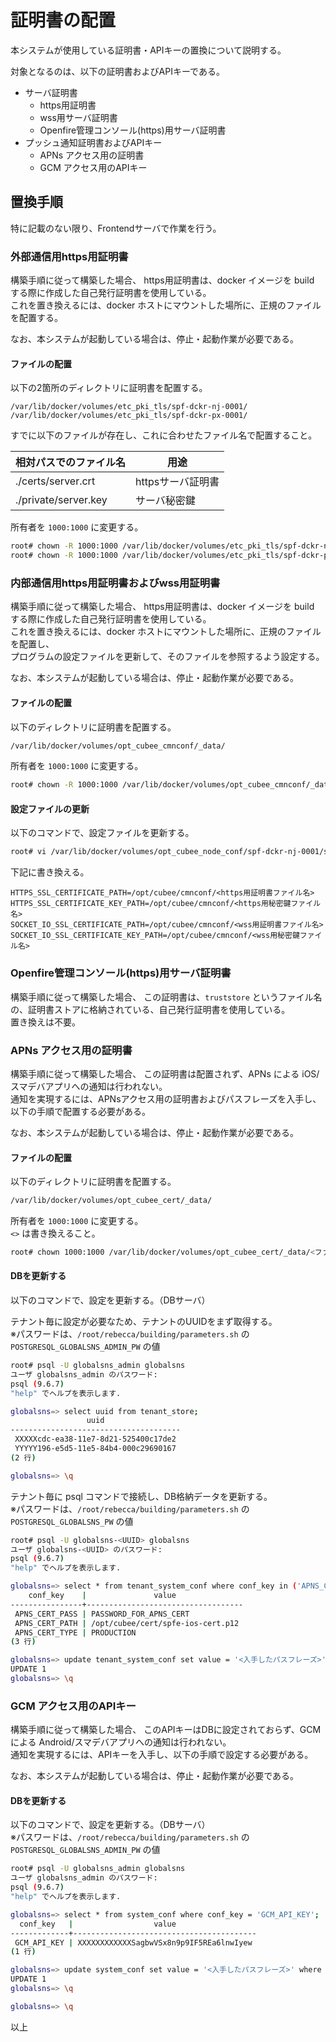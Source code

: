 証明書の配置
===

本システムが使用している証明書・APIキーの置換について説明する。

対象となるのは、以下の証明書およびAPIキーである。

* サーバ証明書
    * https用証明書
    * wss用サーバ証明書
    * Openfire管理コンソール(https)用サーバ証明書
* プッシュ通知証明書およびAPIキー
    * APNs アクセス用の証明書
    * GCM アクセス用のAPIキー

## 置換手順

特に記載のない限り、Frontendサーバで作業を行う。


### 外部通信用https用証明書

構築手順に従って構築した場合、
https用証明書は、docker イメージを build する際に作成した自己発行証明書を使用している。  
これを置き換えるには、docker ホストにマウントした場所に、正規のファイルを配置する。

なお、本システムが起動している場合は、停止・起動作業が必要である。

#### ファイルの配置

以下の2箇所のディレクトリに証明書を配置する。

```
/var/lib/docker/volumes/etc_pki_tls/spf-dckr-nj-0001/
/var/lib/docker/volumes/etc_pki_tls/spf-dckr-px-0001/
```

すでに以下のファイルが存在し、これに合わせたファイル名で配置すること。

| 相対パスでのファイル名 | 用途 |
| -- | -- |
| ./certs/server.crt | httpsサーバ証明書 |
| ./private/server.key | サーバ秘密鍵 |

所有者を `1000:1000` に変更する。

```bash
root# chown -R 1000:1000 /var/lib/docker/volumes/etc_pki_tls/spf-dckr-nj-0001
root# chown -R 1000:1000 /var/lib/docker/volumes/etc_pki_tls/spf-dckr-px-0001
```


### 内部通信用https用証明書およびwss用証明書

構築手順に従って構築した場合、
https用証明書は、docker イメージを build する際に作成した自己発行証明書を使用している。  
これを置き換えるには、docker ホストにマウントした場所に、正規のファイルを配置し、  
プログラムの設定ファイルを更新して、そのファイルを参照するよう設定する。

なお、本システムが起動している場合は、停止・起動作業が必要である。

#### ファイルの配置

以下のディレクトリに証明書を配置する。

```bash
/var/lib/docker/volumes/opt_cubee_cmnconf/_data/
```

所有者を `1000:1000` に変更する。

```bash
root# chown -R 1000:1000 /var/lib/docker/volumes/opt_cubee_cmnconf/_data/
```



#### 設定ファイルの更新

以下のコマンドで、設定ファイルを更新する。

```bash
root# vi /var/lib/docker/volumes/opt_cubee_node_conf/spf-dckr-nj-0001/server.conf
```

下記に書き換える。

```
HTTPS_SSL_CERTIFICATE_PATH=/opt/cubee/cmnconf/<https用証明書ファイル名>
HTTPS_SSL_CERTIFICATE_KEY_PATH=/opt/cubee/cmnconf/<https用秘密鍵ファイル名>
SOCKET_IO_SSL_CERTIFICATE_PATH=/opt/cubee/cmnconf/<wss用証明書ファイル名>
SOCKET_IO_SSL_CERTIFICATE_KEY_PATH=/opt/cubee/cmnconf/<wss用秘密鍵ファイル名>
```


### Openfire管理コンソール(https)用サーバ証明書

構築手順に従って構築した場合、
この証明書は、`truststore` というファイル名の、証明書ストアに格納されている、自己発行証明書を使用している。  
置き換えは不要。


### APNs アクセス用の証明書

構築手順に従って構築した場合、
この証明書は配置されず、APNs による iOS/スマデバアプリへの通知は行われない。  
通知を実現するには、APNsアクセス用の証明書およびパスフレーズを入手し、以下の手順で配置する必要がある。

なお、本システムが起動している場合は、停止・起動作業が必要である。

#### ファイルの配置

以下のディレクトリに証明書を配置する。

```bash
/var/lib/docker/volumes/opt_cubee_cert/_data/
```

所有者を `1000:1000` に変更する。  
`<>` は書き換えること。

```bash
root# chown 1000:1000 /var/lib/docker/volumes/opt_cubee_cert/_data/<ファイル名>
```


#### DBを更新する

以下のコマンドで、設定を更新する。（DBサーバ）

テナント毎に設定が必要なため、テナントのUUIDをまず取得する。  
※パスワードは、`/root/rebecca/building/parameters.sh` の `POSTGRESQL_GLOBALSNS_ADMIN_PW` の値

```bash
root# psql -U globalsns_admin globalsns
ユーザ globalsns_admin のパスワード:
psql (9.6.7)
"help" でヘルプを表示します.

globalsns=> select uuid from tenant_store;
                 uuid                 
--------------------------------------
 XXXXXcdc-ea38-11e7-8d21-525400c17de2
 YYYYY196-e5d5-11e5-84b4-000c29690167
(2 行)

globalsns=> \q
```

テナント毎に psql コマンドで接続し、DB格納データを更新する。  
※パスワードは、`/root/rebecca/building/parameters.sh` の `POSTGRESQL_GLOBALSNS_PW` の値

```bash
root# psql -U globalsns-<UUID> globalsns
ユーザ globalsns-<UUID> のパスワード:
psql (9.6.7)
"help" でヘルプを表示します.

globalsns=> select * from tenant_system_conf where conf_key in ('APNS_CERT_PASS', 'APNS_CERT_PATH', 'APNS_CERT_TYPE');
    conf_key    |               value               
----------------+-----------------------------------
 APNS_CERT_PASS | PASSWORD_FOR_APNS_CERT
 APNS_CERT_PATH | /opt/cubee/cert/spfe-ios-cert.p12
 APNS_CERT_TYPE | PRODUCTION
(3 行)

globalsns=> update tenant_system_conf set value = '<入手したパスフレーズ>' where conf_key = 'APNS_CERT_PASS';
UPDATE 1
globalsns=> \q
```

### GCM アクセス用のAPIキー

構築手順に従って構築した場合、
このAPIキーはDBに設定されておらず、GCMによる Android/スマデバアプリへの通知は行われない。  
通知を実現するには、APIキーを入手し、以下の手順で設定する必要がある。

なお、本システムが起動している場合は、停止・起動作業が必要である。

#### DBを更新する

以下のコマンドで、設定を更新する。（DBサーバ）  
※パスワードは、`/root/rebecca/building/parameters.sh` の `POSTGRESQL_GLOBALSNS_ADMIN_PW` の値

```bash
root# psql -U globalsns_admin globalsns
ユーザ globalsns_admin のパスワード:
psql (9.6.7)
"help" でヘルプを表示します.

globalsns=> select * from system_conf where conf_key = 'GCM_API_KEY';
  conf_key   |                  value                  
-------------+-----------------------------------------
 GCM_API_KEY | XXXXXXXXXXXXSagbwVSx8n9p9IF5REa6lnwIyew
(1 行)

globalsns=> update system_conf set value = '<入手したパスフレーズ>' where conf_key = 'GCM_API_KEY';
UPDATE 1
globalsns=> \q

globalsns=> \q
```

以上
